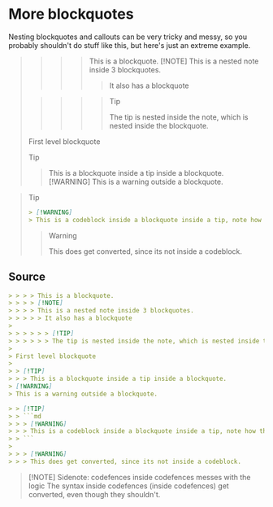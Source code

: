 # More blockquotes

Nesting blockquotes and callouts can be very tricky and messy, so you probably shouldn't do stuff like this, but here's just an extreme example.

> > > > This is a blockquote.
> > > > [!NOTE]
> > > > This is a nested note inside 3 blockquotes.
> > > > > It also has a blockquote
> 
> > > > > > [!TIP]
> > > > > > The tip is nested inside the note, which is nested inside the blockquote.
> 
> First level blockquote
> 
> > [!TIP]
> > > This is a blockquote inside a tip inside a blockquote.
> [!WARNING]
> This is a warning outside a blockquote.

> > [!TIP]
> > ```md
> > > [!WARNING]
> > > This is a codeblock inside a blockquote inside a tip, note how the callout syntax is not converted.
> > ```
> 
> > > [!WARNING]
> > > This does get converted, since its not inside a codeblock.


## Source

```md
> > > > This is a blockquote.
> > > > [!NOTE]
> > > > This is a nested note inside 3 blockquotes.
> > > > > It also has a blockquote
> 
> > > > > > [!TIP]
> > > > > > The tip is nested inside the note, which is nested inside the blockquote.
> 
> First level blockquote
> 
> > [!TIP]
> > > This is a blockquote inside a tip inside a blockquote.
> [!WARNING]
> This is a warning outside a blockquote.

> > [!TIP]
> > ```md
> > > [!WARNING]
> > > This is a codeblock inside a blockquote inside a tip, note how the callout syntax is not converted.
> > ```
> 
> > > [!WARNING]
> > > This does get converted, since its not inside a codeblock.
```

> [!NOTE] Sidenote: codefences inside codefences messes with the logic
> The syntax inside codefences (inside codefences) get converted, even though they shouldn't.
